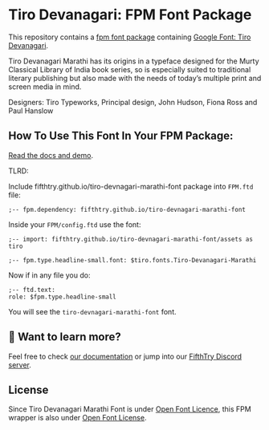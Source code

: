 # Tiro Devanagari: FPM Font Package

This repository contains a [fpm font package](https://fpm.dev/featured/fonts/) containing [Google Font: 
Tiro Devanagari](https://fonts.google.com/specimen/Tiro+Devanagari+Marathi/about?subset=devanagari).

Tiro Devanagari Marathi has its origins in a typeface designed for the Murty Classical Library of India book series, so is especially suited to traditional literary publishing but also made with the needs of today’s multiple print and screen media in mind. 

Designers: Tiro Typeworks, Principal design, John Hudson, Fiona Ross and Paul Hanslow


## How To Use This Font In Your FPM Package:

[Read the docs and demo](https://fifthtry.github.io/tiro-devnagari-marathi-font).

TLRD:

Include fifthtry.github.io/tiro-devnagari-marathi-font package into `FPM.ftd` file:

```ftd
;-- fpm.dependency: fifthtry.github.io/tiro-devnagari-marathi-font
```

Inside your `FPM/config.ftd` use the font:

```ftd
;-- import: fifthtry.github.io/tiro-devnagari-marathi-font/assets as tiro

;-- fpm.type.headline-small.font: $tiro.fonts.Tiro-Devanagari-Marathi
```

Now if in any file you do:

```ftd
;-- ftd.text:
role: $fpm.type.headline-small
```

You will see the `tiro-devnagari-marathi-font` font.

## 👀 Want to learn more?

Feel free to check [our documentation](https://fpm.dev/) or jump into our [FifthTry Discord 
server](https://discord.gg/bucrdvptYd).

## License

Since Tiro Devanagari Marathi Font is under [Open Font Licence](https://fonts.google.com/specimen/Tiro+Devanagari+Marathi/about?subset=devanagari), this FPM wrapper is also
under [Open Font License](LICENSE).





